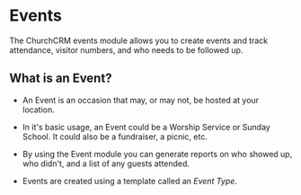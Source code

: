 # Events

The ChurchCRM events module allows you to create events and track attendance, visitor numbers, and who needs to be followed up.

## What is an Event?

- An Event is an occasion that may, or may not, be hosted at your location.

- In it's basic usage, an Event could be a Worship Service or Sunday School. It could also be a fundraiser, a picnic, etc.

- By using the Event module you can generate reports on who showed up, who didn't, and a list of any guests attended.

- Events are created using a template called an _Event Type_.
